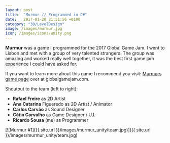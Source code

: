 ```yaml
---
layout: post
title:  "Murmur // Programmed in C#"
date:   2017-01-20 21:51:56 +0100
category: "3D/LevelDesign"
image: /images/murmur.jpg
icon: /images/icons/unity.png
---
```


**Murmur** was a game I programmed for the 2017 Global Game Jam. I went to Lisbon and met with a group of very talented strangers. The group was amazing and worked really well together, it was the best first game jam experience I could have asked for.

If you want to learn more about this game I recommend you visit:
<a href="http://globalgamejam.org/2017/games/murmur">Murmurs game page</a> over at globalgamejam.com.

Shoutout to the team (left to right):
- **Rafael Freire** as 2D Artist 
- **Ana Catarina** Figueredo as 2D Artist / Animator
- **Carlos Carvão** as Sound Designer
- **Cátia Carvalho** as Game Designer / U.I. 
- **Ricardo Sousa** (me) as Programmer

[![Murmur #1]({{ site.url }}/images/murmur_unity/team.jpg)]({{ site.url }}/images/murmur_unity/team.jpg)
